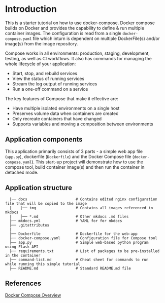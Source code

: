 # Introduction

This is a starter tutorial on how to use docker-compose. Docker compose builds on Docker and provides the capability to define & run multiple container images. The configuration is read from a single `docker-compose.yaml` file which inturn is dependent on multiple DockerFile(s) and/or image(s) from the image repository.   

Compose works in all environments: production, staging, development, testing, as well as CI workflows. It also has commands for managing the whole lifecycle of your application:

* Start, stop, and rebuild services
* View the status of running services
* Stream the log output of running services
* Run a one-off command on a service

The key features of Compose that make it effective are:

* Have multiple isolated environments on a single host
* Preserves volume data when containers are created
* Only recreate containers that have changed
* Supports variables and moving a composition between environments


## Application components
This application primarily consists of 3 parts - a simple web app file (`app.py`), dockerfile (`Dockerfile`) and the Docker Compose file (`docker-compose.yaml`). This start-up project will demonstrate how to use the compose tool, build container image(s) and then run the container in detached mode. 

## Application structure
```
  |── docs                      # Contains edited nginx configuration file that will be copied to the image
  |    ├── img                  # Contains all images referenced in mkdocs
  |    ├── *.md                 # Other mkdocs .md files
  ├── mkdocs.yml                # YAML for for mkdocs
  ├── .gitattributes
  |
  ├── Dockerfile                # Dockerfile for the web-app
  ├── docker-compose.yaml       # Configuration file for Compose tool
  ├── app.py                    # Simple web-based python program using Flask API
  ├── requirements.txt          # List of packages to be pre-installed in the container
  ├── command-list.md           # Cheat sheet for commands to run while running this simple tutorial
  ├── README.md                 # Standard README.md file
```

## References
 [Docker Compose Overview](https://docs.docker.com/compose/)
